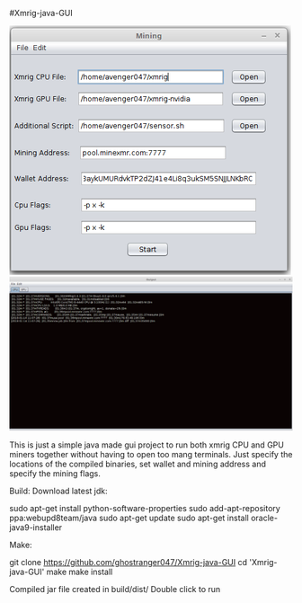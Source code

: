 #Xmrig-java-GUI


![Alt text](screen/Main.png "Main Window") ![Alt text](screen/Term.png "Terminal Window")

This is just a simple java made gui project to run both xmrig CPU and GPU miners together without having to open too mang terminals. Just specify the locations of the compiled binaries, set wallet and mining address and specify the mining flags.

Build:
Download latest jdk:

sudo apt-get install python-software-properties
sudo add-apt-repository ppa:webupd8team/java
sudo apt-get update
sudo apt-get install oracle-java9-installer

Make:

git clone https://github.com/ghostranger047/Xmrig-java-GUI
cd 'Xmrig-java-GUI'
make
make install

Compiled jar file created in build/dist/
Double click to run
